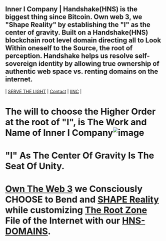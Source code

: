 ## Inner I Company | Handshake(HNS) is the biggest thing since Bitcoin. Own web 3, we "Shape Reality" by establishing the "I" as the center of gravity. Built on a Handshake(HNS) blockchain root level domain directing all to Look Within oneself to the Source, the root of perception. Handshake helps us resolve self-sovereign identity by allowing true ownership of authentic web space vs. renting domains on the internet.

| [SERVE THE LIGHT](http://workinthedark.servethelight.hns.to/) | [Contact](mailto:innerinetcompany@gmail.com) | [IINC](http://dlink.innerinetcompany.hns.to/) |

# The will to choose the Higher Order at the root of "I", is The Work and Name of Inner I Company![![image](https://user-images.githubusercontent.com/37987346/103435699-6be72500-4be0-11eb-8264-7dcb24c14987.png)](http://shapereality.innerinetcompany.hns.to/)


# "I" As The Center Of Gravity Is The Seat Of Unity. 
 # [Own The Web 3](http://official.owntheweb3.hns.to/) we Consciously CHOOSE to Bend and [SHAPE Reality](http://innerinetcompany.shapereality.hns.to/) while customizing [The Root Zone](http://therootzone.hns.to/) File of the Internet with our [HNS-DOMAINS](http://home.hns-domains.hns.to/).

